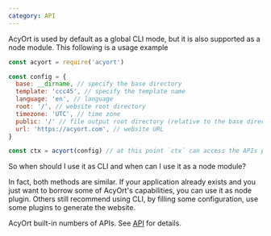 ```yaml
---
category: API
---
```


AcyOrt is used by default as a global CLI mode, but it is also supported as a node module. This following is a usage example

```js
const acyort = require('acyort')

const config = {
  base: __dirname, // specify the base directory
  template: 'ccc45', // specify the template name
  language: 'en', // language
  root: '/', // website root directory
  timezone: 'UTC', // time zone
  public: '/' // file output root directory (relative to the base directory)
  url: 'https://acyort.com', // website URL
}

const ctx = acyort(config) // at this point `ctx` can access the APIs provided by AcyOrt
```

So when should I use it as CLI and when can I use it as a node module?

In fact, both methods are similar. If your application already exists and you just want to borrow some of AcyOrt's capabilities, you can use it as node plugin. Others still recommend using CLI, by filling some configuration, use some plugins to generate the website.

AcyOrt built-in numbers of APIs. See [API](/api/method/) for details.
